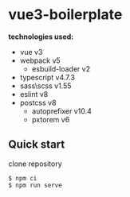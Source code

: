 # vue3-boilerplate

**technologies used:**
- vue v3
- webpack v5
  - esbuild-loader v2
- typescript v4.7.3
- sass\scss v1.55
- eslint v8
- postcss v8
  - autoprefixer v10.4
  - pxtorem v6

## Quick start
clone repository
```
$ npm ci
$ npm run serve
```
